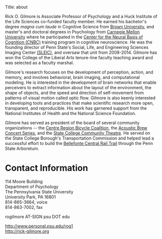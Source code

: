 Title: about

Rick O. Gilmore is Associate Professor of Psychology and a Huck Institute of the Life Sciences co-funded faculty member. He earned his bachelor's degree *magna cum laude* in Cognitive Science from [Brown University](http://www.brown.edu), and master's and doctoral degrees in Psychology from [Carnegie Mellon University](http://www.cmu.edu) where he participated in the [Center for the Neural Basis of Cognition (CNBC)](http://cnbc.cmu.edu) training program in cognitive neuroscience. He was the founding director of Penn State's Social, Life, and Engineering Sciences Imaging Center [(SLEIC)](http://imaging.psu.edu), and oversaw that unit from 2008-2014. Gilmore has won the College of the Liberal Arts tenure-line faculty teaching award and was selected as a faculty marshal.

Gilmore's research focuses on the development of perception, action, and memory, and involves behavioral, brain imaging, and computational modeling. He is interested in the development of brain networks that enable perceivers to extract information about the layout of the environment, the shape of objects, and the speed and direction of self-movement from patterns of visual motion called optic flow. Gilmore is also keenly interested in developing tools and practices that make scientific research more open, transparent, and reproducible. His work has garnered support from the National Institutes of Health and the National Science Foundation.

Gilmore has served as president of the board of several community organizations -- the [Centre Region Bicycle Coalition](http://centrebike.org), the [Acoustic Brew Concert Series](http://acousticbrew.org), and the [State College Community Theatre](http://scctonline.org). He served on the State College Borough's Transportation Commission and helped lead a successful effort to build the [Bellefonte Central Rail Trail](http://www.traillink.com/trail/bellefonte-central-rail-trail.aspx) through the Penn State Arboretum.

# Contact Information

<p>114 Moore Building<br/>
Department of Psychology<br/>
The Pennsylvania State University<br/>
University Park, PA 16801<br/>
814-865-3664, voice <br/>
814-863-7002, fax<br/>

rogilmore AT-SIGN psu DOT edu<br/>


<a href="http://www.personal.psu.edu/rog1">http://www.personal.psu.edu/rog1</a></br>
<a href="http://rick-gilmore.org">http://rick-gilmore.org</a>
